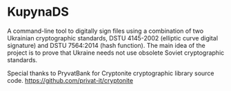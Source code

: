 # KupynaDS
A command-line tool to digitally sign files using a combination of two Ukrainian cryptographic standards, DSTU 4145-2002 (elliptic curve digital signature) and DSTU 7564:2014 (hash function).
The main idea of the project is to prove that Ukraine needs not use obsolete Soviet cryptographic standards.

Special thanks to PryvatBank for Cryptonite cryptographic library source code. https://github.com/privat-it/cryptonite

